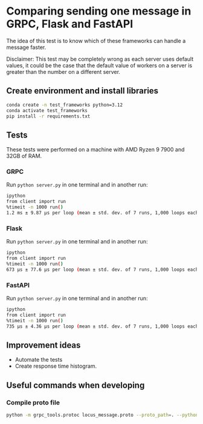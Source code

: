 # Comparing sending one message in GRPC, Flask and FastAPI

The idea of this test is to know which of these frameworks can handle a message faster.

Disclaimer: This test may be completely wrong as each server uses default values,
it could be the case that the default value of workers on a server is greater than the
number on a different server.

## Create environment and install libraries
```sh
conda create -n test_frameworks python=3.12
conda activate test_frameworks
pip install -r requirements.txt
```

## Tests
These tests were performed on a machine with AMD Ryzen 9 7900 and 32GB of RAM.
### GRPC
Run `python server.py` in one terminal and in another run:
```sh
ipython
from client import run
%timeit -n 1000 run()
1.2 ms ± 9.87 µs per loop (mean ± std. dev. of 7 runs, 1,000 loops each)
```
### Flask
Run `python server.py` in one terminal and in another run:
```sh
ipython
from client import run
%timeit -n 1000 run()
673 µs ± 77.6 µs per loop (mean ± std. dev. of 7 runs, 1,000 loops each)
```
### FastAPI
Run `python server.py` in one terminal and in another run:
```sh
ipython
from client import run
%timeit -n 1000 run()
735 µs ± 4.36 µs per loop (mean ± std. dev. of 7 runs, 1,000 loops each)
```

## Improvement ideas

- Automate the tests
- Create response time histogram.

## Useful commands when developing
### Compile proto file
```sh
python -m grpc_tools.protoc locus_message.proto --proto_path=. --python_out=. --pyi_out=. --grpc_python_out=.
```
